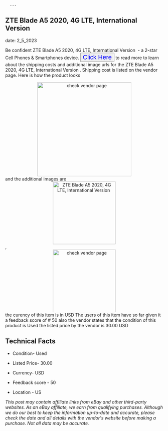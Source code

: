  
      ---
      

 ## ZTE Blade A5 2020, 4G LTE, International Version  

 

      

date: 2_5_2023
     

     
      

Be confident ZTE Blade A5 2020, 4G LTE, International Version  - a 2-star Cell Phones & Smartphones device. <button style="font-size:20px;color:blue" onclick="window.location.href = 'https://www.ebay.com/itm/374489385046?hash=item57314e8856%3Ag%3A3gsAAOSwvw5jzg3c&mkevt=1&mkcid=1&mkrid=711-53200-19255-0&campid=%253CePNCampaignId%253E&customid=%253CreferenceId%253E&toolid=10049'">Click Here</button> to read more to learn about the shipping costs and additional image urls for the ZTE Blade A5 2020, 4G LTE, International Version . Shipping cost is listed on the vendor page. Here is how the product looks <div style="text-align:center;"><img onclick="window.location.href = 'https://www.ebay.com/itm/374489385046?hash=item57314e8856%3Ag%3A3gsAAOSwvw5jzg3c&mkevt=1&mkcid=1&mkrid=711-53200-19255-0&campid=%253CePNCampaignId%253E&customid=%253CreferenceId%253E&toolid=10049';" src="https://i.ebayimg.com/thumbs/images/g/3gsAAOSwvw5jzg3c/s-l225.jpg" alt="check vendor page" style="width:300px; height:auto;object-fit:contain;" /></div> and the additional images are <div style="text-align:center;"><img onclick="window.location.href = '$https://www.ebay.com/itm/374489385046?hash=item57314e8856%3Ag%3A3gsAAOSwvw5jzg3c&mkevt=1&mkcid=1&mkrid=711-53200-19255-0&campid=%253CePNCampaignId%253E&customid=%253CreferenceId%253E&toolid=10049';" src="https://i.ebayimg.com/images/g/3gsAAOSwvw5jzg3c/s-l1600.jpg" alt="ZTE Blade A5 2020, 4G LTE, International Version " style="width:200px; height:auto;object-fit:contain;" /></div>,<div style="text-align:center;"><img onclick="window.location.href = '$https://www.ebay.com/itm/374489385046?hash=item57314e8856%3Ag%3A3gsAAOSwvw5jzg3c&mkevt=1&mkcid=1&mkrid=711-53200-19255-0&campid=%253CePNCampaignId%253E&customid=%253CreferenceId%253E&toolid=10049';" src="https://origin-galleryplus.ebayimg.com/ws/web/374489385046_2_0_1/225x225.jpg,https://origin-galleryplus.ebayimg.com/ws/web/374489385046_3_0_1/225x225.jpg" alt="check vendor page" style="width:200px; height:auto;object-fit:contain;"/></div> the curency of this item is in USD The users of this item have so far given it a feedback score of # 50 also the vendor states that the condition of this product is Used the listed price by the vendor is  30.00 USD


      
      

 ## Technical Facts 



      
      

 - Condition- Used 


      

 - Listed Price- 30.00 


      

 - Currency- USD 


      

 - Feedback score - 50 


      

 - Location - US 


      
      

*_This post may contain affiliate links from eBay and other third-party websites. As an eBay affiliate, we earn from qualifying purchases. Although we do our best to keep the information up-to-date and accurate, please check the date and all details with the vendor's website before making a purchase. Not all data may be accurate._*



      
      
